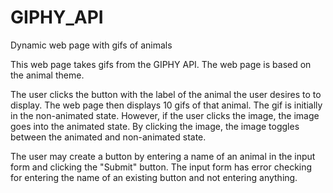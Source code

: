 # GIPHY_API
Dynamic web page with gifs of animals

This web page takes gifs from the GIPHY API. The web page is based on
the animal theme.

The user clicks the button with the label of the animal the user desires
to to display. The web page then displays 10 gifs of that animal.
The gif is initially in the non-animated state. However, if the user clicks
the image, the image goes into the animated state. By clicking the image,
the image toggles between the animated and non-animated state.

The user may create a button by entering a name of an animal in the input
form and clicking the "Submit" button. The input form has error checking for
entering the name of an existing button and not entering anything.
